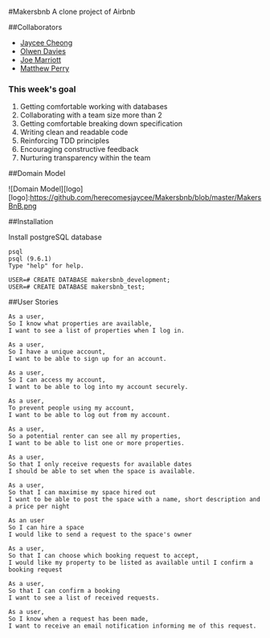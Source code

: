 #Makersbnb
A clone project of Airbnb

##Collaborators
- [Jaycee Cheong](https://github.com/herecomesjaycee)
- [Olwen Davies](https://github.com/olwend)
- [Joe Marriott](https://github.com/J-Marriott)
- [Matthew Perry](https://github.com/thesedatedprince)

### This week's goal
1. Getting comfortable working with databases
2. Collaborating with a team size more than 2
3. Getting comfortable breaking down specification
4. Writing clean and readable code
5. Reinforcing TDD principles
6. Encouraging constructive feedback
7. Nurturing transparency within the team

##Domain Model

![Domain Model][logo]
[logo]:https://github.com/herecomesjaycee/Makersbnb/blob/master/MakersBnB.png

##Installation

Install postgreSQL database
```
psql
psql (9.6.1)
Type "help" for help.

USER=# CREATE DATABASE makersbnb_development;
USER=# CREATE DATABASE makersbnb_test;

```

##User Stories


```
As a user,
So I know what properties are available,
I want to see a list of properties when I log in.

As a user,
So I have a unique account,
I want to be able to sign up for an account.

As a user,
So I can access my account,
I want to be able to log into my account securely.

As a user,
To prevent people using my account,
I want to be able to log out from my account.

As a user,
So a potential renter can see all my properties,
I want to be able to list one or more properties.

As a user,
So that I only receive requests for available dates
I should be able to set when the space is available.

As a user,
So that I can maximise my space hired out
I want to be able to post the space with a name, short description and a price per night

As an user
So I can hire a space
I would like to send a request to the space's owner

As a user,
So that I can choose which booking request to accept,
I would like my property to be listed as available until I confirm a booking request

As a user,
So that I can confirm a booking
I want to see a list of received requests.

As a user,
So I know when a request has been made,
I want to receive an email notification informing me of this request.
```
